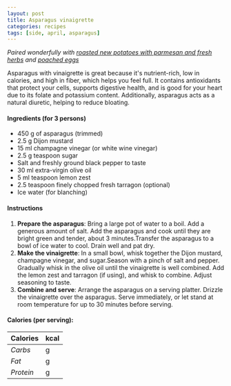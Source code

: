 ```yaml
---
layout: post
title: Asparagus vinaigrette
categories: recipes
tags: [side, april, asparagus]
---
```


*Paired wonderfully with <a href="/recipes/roasted-new-potatoes-parmesan-fresh-herbs">roasted new potatoes with parmesan and fresh herbs</a> and <a href="/recipes/poached-eggs">poached eggs</a>*

Asparagus with vinaigrette is great because it's nutrient-rich, low in calories, and high in fiber, which helps you feel full. It contains antioxidants that protect your cells, supports digestive health, and is good for your heart due to its folate and potassium content. Additionally, asparagus acts as a natural diuretic, helping to reduce bloating.

#### Ingredients (for 3 persons)
- 450 g of asparagus (trimmed)
- 2.5 g Dijon mustard
- 15 ml champagne vinegar (or white wine vinegar)
- 2.5 g teaspoon sugar
- Salt and freshly ground black pepper to taste
- 30 ml extra-virgin olive oil
- 5 ml teaspoon lemon zest
- 2.5 teaspoon finely chopped fresh tarragon (optional)
- Ice water (for blanching)

#### Instructions

1. **Prepare the asparagus**: Bring a large pot of water to a boil. Add a generous amount of salt. Add the asparagus and cook until they are bright green and tender, about 3 minutes.Transfer the asparagus to a bowl of ice water to cool. Drain well and pat dry.
2. **Make the vinaigrette**: In a small bowl, whisk together the Dijon mustard, champagne vinegar, and sugar.Season with a pinch of salt and pepper. Gradually whisk in the olive oil until the vinaigrette is well combined. Add the lemon zest and tarragon (if using), and whisk to combine. Adjust seasoning to taste.
3. **Combine and serve**: Arrange the asparagus on a serving platter. Drizzle the vinaigrette over the asparagus. Serve immediately, or let stand at room temperature for up to 30 minutes before serving.

#### Calories (per serving):

| **Calories** | kcal |
| ----------- | ----------- |
| *Carbs* | g |
| *Fat* | g |
| *Protein* | g |